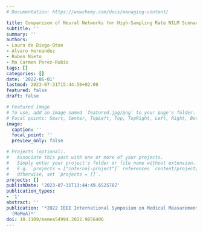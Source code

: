 ```yaml
---
# Documentation: https://wowchemy.com/docs/managing-content/

title: Comparison of Neural Networks for High-Sampling Rate NILM Scenario
subtitle: ''
summary: ''
authors:
- Laura de Diego-Oton
- Alvaro Hernandez
- Ruben Nieto
- Ma Carmen Perez-Rubio
tags: []
categories: []
date: '2022-06-01'
lastmod: 2023-07-31T15:44:50+02:00
featured: false
draft: false

# Featured image
# To use, add an image named `featured.jpg/png` to your page's folder.
# Focal points: Smart, Center, TopLeft, Top, TopRight, Left, Right, BottomLeft, Bottom, BottomRight.
image:
  caption: ''
  focal_point: ''
  preview_only: false

# Projects (optional).
#   Associate this post with one or more of your projects.
#   Simply enter your project's folder or file name without extension.
#   E.g. `projects = ["internal-project"]` references `content/project/deep-learning/index.md`.
#   Otherwise, set `projects = []`.
projects: []
publishDate: '2023-07-31T13:44:49.652578Z'
publication_types:
- '1'
abstract: ''
publication: '*2022 IEEE International Symposium on Medical Measurements and Applications
  (MeMeA)*'
doi: 10.1109/memea54994.2022.9856406
---
```


